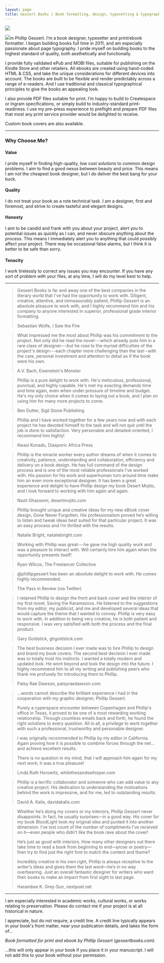 ```yaml
---
layout: page
title: Gessert Books | Book formatting, design, typesetting & typography
---
```


<img src="img/me.jpg" class="avatar">

<img src="img/caps-i.gif" class="dropcap">m Phillip Gessert. I’m a book designer, typesetter and print/ebook formatter. I began building books full time in 2011, and am especially passionate about page typography. I pride myself on building books to the highest standard of quality, both aesthetically and functionally.

I provide fully validated ePub and MOBI files, suitable for publishing on the Kindle Store and other retailers. All ebooks are created using hand-coded HTML & CSS, and take the unique considerations for different devices into account. The books are built to be flexible and render predictably across a range of e-readers. And I use traditional and classical typographical principles to give the books an appealing look.

I also provide PDF files suitable for print. I’m happy to build to Createspace or Ingram specifications, or simply build to industry-standard print-readiness. I use my pre-press experience to preflight and prepare PDF files that most any print service provider would be delighted to receive.

Custom book covers are also available.

---

### Why Choose Me?

#### Value

I pride myself in finding high-quality, low cost solutions to common design problems. I aim to find a good nexus between beauty and price. This means I am not the cheapest book designer, but I do deliver the best bang for your buck.

#### Quality

I do not treat your book as a rote technical task. I am a designer, first and foremost, and strive to create tasteful and elegant designs.

#### Honesty

I aim to be candid and frank with you about your project, alert you to potential issues as quickly as I can, and never obscure anything about the process. This means I immediately alert you to anything that could possibly affect your project. There may be occasional false alarms, but I think it is better to be safe than sorry.

#### Tenacity

I work tirelessly to correct any issues you may encounter. If you have any sort of problem with your files, at any time, I will do my level best to help. 

---

> Gessert Books is far and away one of the best companies in the literary world that I've had the opportunity to work with. Diligent, creative, attentive, and immeasurably patient, Phillip Gessert is an absolute pleasure to work with, and I highly recommend him and his company to anyone interested in superior, professional grade interior formatting.
> 
> Sebastian Wolfe, I Saw the Fire

>What impressed me the most about Phillip was his commitment to the project. Not only did he read the novel---which already puts him in a rare class of designer---but he rose to the myriad difficulties of the project's design---each chapter more challenging than the last--with the care, personal investment and attention to detail as if the book were his own.
>
> A.V. Bach, Eisenstein's Monster 

>Phillip is a pure delight to work with. He's meticulous, professional, punctual, and highly capable. He's met my exacting demands time and time again, even when under pressure of timeline and budget. He's my only choice when it comes to laying out a book, and I plan on using him for many more projects to come.
>
> Ben Dutter, Sigil Stone Publishing

>Phillip and I have worked together for a few years now and with each project he has devoted himself to the task and will not quit until the job is done to satisfaction. Very personable and detailed-oriented, I recommend him highly!
> 
> Kwasi Konadu, Diasporic Africa Press

>Phillip is the miracle worker every author dreams of when it comes to creativity, patience, understanding and collaboration, efficiency and delivery on a book design. He has full command of the design process and is one of the most reliable professionals I’ve worked with. His passion for his work and superhuman turn around time make him an even more exceptional designer. It has been a great experience and delight to have Phillip design my book Desert Mojito, and I look forward to working with him again and again.
> 
> Nazli Ghassemi, desertmojito.com

> Phillip brought unique and creative ideas for my new eBook cover design, Gone Never Forgotten. His professionalism proved he’s willing to listen and tweak ideas best suited for that particular project. It was an easy process and I’m thrilled with the results.
> 
> Natalie Bright, nataliebright.com

> Working with Phillip was great---he gave me high quality work and was a pleasure to interact with. Will certainly hire him again when the opportunity presents itself!
> 
> Ryan Wilcox, The Freelancer Collective
 
> @phillipgessert has been an absolute delight to work with. He comes highly recommended.
> 
> The Pass in Review (via Twitter)

> I retained Phillip to design the front and back cover and the interior of my first novel, Saving the Karamazovs. He listened to the suggestions from my editor, my publicist, and me and developed several ideas that would capture the theme that I wanted to convey. Phillip is very easy to work with. In addition to being very creative, he is both patient and responsive. I was very satisfied with both the process and the final product.
> 
> Gary Goldstick, ghgoldstick.com

> The best business decision I ever made was to hire Phillip to design and brand my book covers. The second best decision I ever made was to totally trust his instincts. I wanted a totally modern and updated look. He went beyond and took the design into the future. I highly recommend him to all my writing and publishing peers who thank me profusely for introducing them to Phillip.
> 
> Patsy Rae Dawson, patsyraedawson.com

> ...words cannot describe the brilliant experience i had in the cooperation with my graphic designer, Phillip Gessert. 
>
> Purely a cyperspace encounter between Copenhagen and Phillip's office in Texas, it proved to be one of a most rewarding working relationship. Through countless emails back and forth, he found the right solutions to every question. All in all, a privilege to work together with such a professional, trustworthy and personable designer. 
>
> I was originally recommended to Phillip by my editor in California. Again proving how it is possible to combine forces through the net... and achieve excellent results. 
>
> There is no question in my mind, that I will approach him again for my next work; it was a true pleasure!
> 
> Linda Ruth Horowitz, whilethesandswhisper.com

> Phillip is a terrific collaborator and someone who can add value to any creative project. His dedication to understanding the motivations behind the work is impressive, and for me, led to outstanding results.
> 
> David A. Kalis, davidakalis.com

> Whether he’s doing my covers or my interiors, Phillip Gessert never disappoints. In fact, he usually surprises—in a good way. His cover for my book BloodLight took my original idea and punted it into another dimension. I’ve lost count of the number of compliments I’ve received on it—even people who didn’t like the book rave about the cover! 
>
> He’s just as good with interiors.  How many other designers out there take time to read a book from beginning to end—prose or poetry—then try to find just the right font to match the content and theme? 
> 
> Incredibly creative in his own right, Phillip is always receptive to the writer’s ideas and gives them the last word—he’s in no way overbearing. Just an overall fantastic designer for writers who want their books to make an impact from first sight to last page.
> 
> Harambee K. Grey-Sun, nextpoet.net

---

I am especially interested in academic works, cultural works, or works relating to preservation. Please do contact me if your project is at all historical in nature.

I appreciate, but do not require, a credit line. A credit line typically appears in your book's front matter, near your publication details, and takes the form of...

*Book formatted for print and ebook by Phillip Gessert* (*gessertbooks.com*)

...this will only appear in your book if you place it in your manuscript. I will not add this to your book without your permission.

